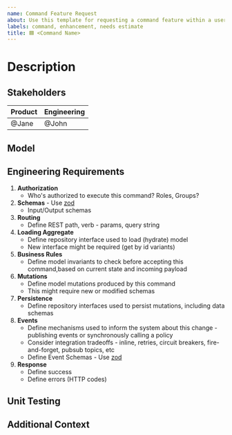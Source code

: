 ```yaml
---
name: Command Feature Request
about: Use this template for requesting a command feature within a user story.
labels: command, enhancement, needs estimate
title: 🟦 <Command Name>
---
```


# Description
<!-- A clear and concise description of the feature. -->

## Stakeholders
<!-- The main points of contact for questions relating to the scope of the feature. -->
| Product   | Engineering |
| --------- | ----------- |
| @Jane     | @John       |

## Model
<!-- A screenshot or reference to the slice of the model in context. -->

## Engineering Requirements
<!-- List of engineering items required as part of the feature. -->

1. **Authorization**
   - Who's authorized to execute this command? Roles, Groups?
2. **Schemas** - Use [zod](http://zod.dev)
   - Input/Output schemas
3. **Routing**
   - Define REST path, verb - params, query string
4. **Loading Aggregate**
   - Define repository interface used to load (hydrate) model
   - New interface might be required (get by id variants)
5. **Business Rules**
   - Define model invariants to check before accepting this command,based on current state and incoming payload
6. **Mutations**
   - Define model mutations produced by this command
   - This might require new or modified schemas
7. **Persistence**
   - Define repository interfaces used to persist mutations, including data schemas
8. **Events**
   - Define mechanisms used to inform the system about this change - publishing events or synchronously calling a policy
   - Consider integration tradeoffs - inline, retries, circuit breakers, fire-and-forget, pubsub topics, etc
   - Define Event Schemas - Use [zod](http://zod.dev)
9. **Response**
   - Define success
   - Define errors (HTTP codes)

## Unit Testing
<!-- List unit testing scenarios in given-when-then format to cover this feature. -->

## Additional Context
<!-- (Optional) Any other context here, including unanswered hotspots. -->
